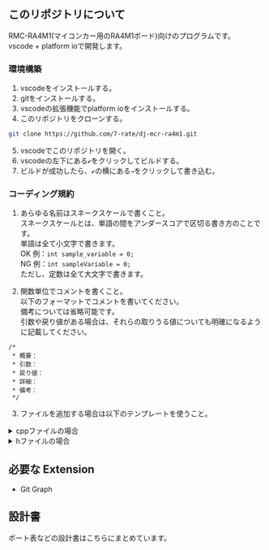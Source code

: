 ## このリポジトリについて

RMC-RA4M1(マイコンカー用のRA4M1ボード)向けのプログラムです。  
vscode + platform ioで開発します。

### 環境構築

1. vscodeをインストールする。
2. gitをインストールする。
3. vscodeの拡張機能でplatform ioをインストールする。
4. このリポジトリをクローンする。

```bash
git clone https://github.com/7-rate/dj-mcr-ra4m1.git
```

5. vscodeでこのリポジトリを開く。
6. vscodeの左下にある`✔`をクリックしてビルドする。
7. ビルドが成功したら、`✔`の横にある`→`をクリックして書き込む。

### コーディング規約

1. あらゆる名前はスネークスケールで書くこと。  
   スネークスケールとは、単語の間をアンダースコアで区切る書き方のことです。  
   単語は全て小文字で書きます。  
   OK 例：`int sample_variable = 0;`  
   NG 例：`int sampleVariable = 0;`  
   ただし、定数は全て大文字で書きます。

2. 関数単位でコメントを書くこと。  
   以下のフォーマットでコメントを書いてください。  
   備考については省略可能です。  
   引数や戻り値がある場合は、それらの取りうる値についても明確になるように記載してください。

```
/*
 * 概要：
 * 引数：
 * 戻り値：
 * 詳細：
 * 備考：
 */
```

3. ファイルを追加する場合は以下のテンプレートを使うこと。
<details><summary>cppファイルの場合</summary><div>

```cpp
/*
 * 概要：
 */
/******************************************************************/
/* Definitions                                                    */
/******************************************************************/
/***********************************/
/* Local definitions               */
/***********************************/

/***********************************/
/* Local Variables                 */
/***********************************/

/***********************************/
/* Global Variables                */
/***********************************/

/******************************************************************/
/* Implementation                                                 */
/******************************************************************/
/***********************************/
/* Local functions                 */
/***********************************/

/***********************************/
/* Class implementions             */
/***********************************/

/***********************************/
/* Global functions                */
/***********************************/
```

</div></details>

<details><summary>hファイルの場合</summary><div>

```h
/*
 * 概要：
 */
/******************************************************************/
/* Definitions                                                    */
/******************************************************************/
/***********************************/
/* Global definitions              */
/***********************************/

/***********************************/
/* Class                           */
/***********************************/

/***********************************/
/* Global functions                */
/***********************************/

/***********************************/
/* Global Variables                */
/***********************************/
```

</div></details>

## 必要な Extension

- Git Graph

## 設計書

ポート表などの設計書はこちらにまとめています。
